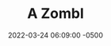 ---
published: true
layout: post
title:  "A Zombl"
excerpt: "The gig economy lurches towards us all."
date:   2022-03-24 06:09:00 -0500
categories: drew
tags: [inktober, zombie, app, phone, Uber, gig economy]
image:
  feature: zombl.jpg
---